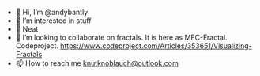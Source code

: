 - 👋 Hi, I’m @andybantly
- 👀 I’m interested in stuff
- 🌱 Neat
- 💞️ I’m looking to collaborate on fractals.  It is here as MFC-Fractal.  Codeproject.  https://www.codeproject.com/Articles/353651/Visualizing-Fractals
- 📫 How to reach me knutknoblauch@outlook.com

<!---
andybantly/andybantly is a ✨ special ✨ repository because its `README.md` (this file) appears on your GitHub profile.
You can click the Preview link to take a look at your changes.
--->

